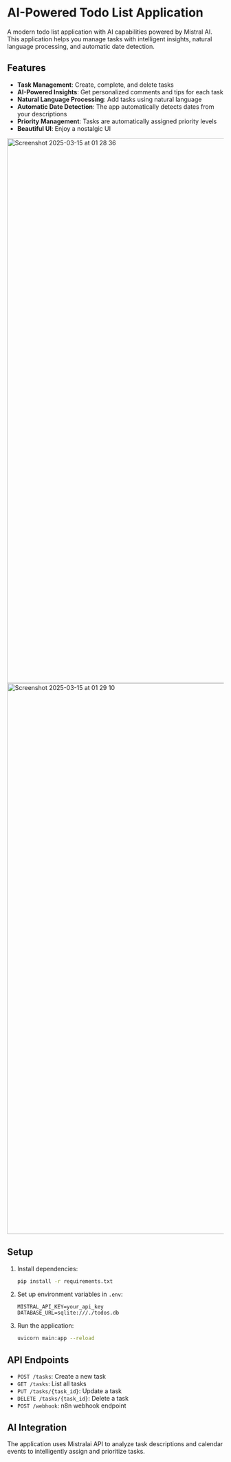 # AI-Powered Todo List Application

A modern todo list application with AI capabilities powered by Mistral AI. This application helps you manage tasks with intelligent insights, natural language processing, and automatic date detection.

## Features

- **Task Management**: Create, complete, and delete tasks
- **AI-Powered Insights**: Get personalized comments and tips for each task
- **Natural Language Processing**: Add tasks using natural language
- **Automatic Date Detection**: The app automatically detects dates from your descriptions
- **Priority Management**: Tasks are automatically assigned priority levels
- **Beautiful UI**: Enjoy a nostalgic UI

<img width="1266" alt="Screenshot 2025-03-15 at 01 28 36" src="https://github.com/user-attachments/assets/a4e7428a-7ccf-4af1-a8b9-1a3baab155e0" />
<img width="1280" alt="Screenshot 2025-03-15 at 01 29 10" src="https://github.com/user-attachments/assets/0104017d-c2a0-4d84-87f8-a76d5412a0e3" />

## Setup

1. Install dependencies:
   ```bash
   pip install -r requirements.txt
   ```

2. Set up environment variables in `.env`:
   ```
   MISTRAL_API_KEY=your_api_key
   DATABASE_URL=sqlite:///./todos.db
   ```

3. Run the application:
   ```bash
   uvicorn main:app --reload
   ```

## API Endpoints

- `POST /tasks`: Create a new task
- `GET /tasks`: List all tasks
- `PUT /tasks/{task_id}`: Update a task
- `DELETE /tasks/{task_id}`: Delete a task
- `POST /webhook`: n8n webhook endpoint

## AI Integration

The application uses Mistralai API to analyze task descriptions and calendar events to intelligently assign and prioritize tasks.
